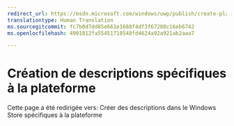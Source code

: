 ```yaml
---
redirect_url: https://msdn.microsoft.com/windows/uwp/publish/create-platform-specific-store-listings
translationtype: Human Translation
ms.sourcegitcommit: fc7b0d7dd85e661e1688f4df3f67280c16eb6742
ms.openlocfilehash: 4901812fa55451718548fd4624a92a921ab2aaa7

---
```


# Création de descriptions spécifiques à la plateforme

Cette page a été redirigée vers: Créer des descriptions dans le Windows Store spécifiques à la plateforme


<!--HONumber=Aug16_HO5-->


